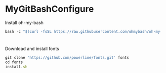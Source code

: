 # MyGitBashConfigure
Install oh-my-bash
```js
bash -c "$(curl -fsSL https://raw.githubusercontent.com/ohmybash/oh-my-bash/master/tools/install.sh)"
```
#
Download and install fonts
```js
git clone 'https://github.com/powerline/fonts.git' fonts
cd fonts
install.sh
```
